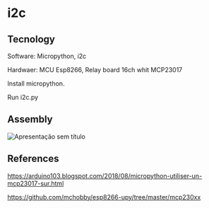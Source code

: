 # i2c

## Tecnology
Software: Micropython, i2c

Hardwaer: MCU Esp8266, Relay board 16ch whit MCP23017

Install micropython.

Run i2c.py

## Assembly
![Apresentação sem título](https://user-images.githubusercontent.com/17392173/69567236-ade27800-0f97-11ea-8b1d-bbeac50c928a.jpg)

## References
https://arduino103.blogspot.com/2018/08/micropython-utiliser-un-mcp23017-sur.html

https://github.com/mchobby/esp8266-upy/tree/master/mcp230xx
